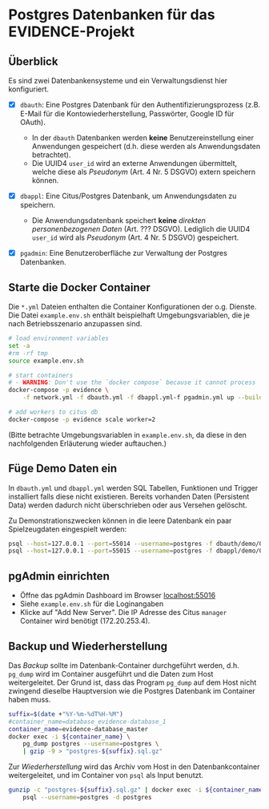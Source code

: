 # Postgres Datenbanken für das EVIDENCE-Projekt

## Überblick
Es sind zwei Datenbankensysteme und ein Verwaltungsdienst hier konfiguriert.

- [x] `dbauth`: Eine Postgres Datenbank für den Authentifizierungsprozess (z.B. E-Mail für die Kontowiederherstellung, Passwörter, Google ID für OAuth). 
    - In der `dbauth` Datenbanken werden **keine** Benutzereinstellung einer Anwendungen gespeichert (d.h. diese werden als Anwendungsdaten betrachtet). 
    - Die UUID4 `user_id` wird an externe Anwendungen übermittelt, welche diese als *Pseudonym* (Art. 4 Nr. 5 DSGVO) extern speichern können. 
- [x] `dbappl`: Eine Citus/Postgres Datenbank, um Anwendungsdaten zu speichern.
    - Die Anwendungsdatenbank speichert **keine** *direkten personenbezogenen Daten* (Art. ??? DSGVO). Lediglich die UUID4 `user_id` wird als *Pseudonym* (Art. 4 Nr. 5 DSGVO) gespeichert.
- [x] `pgadmin`: Eine Benutzeroberfläche zur Verwaltung der Postgres Datenbanken.


## Starte die Docker Container
Die `*.yml` Dateien enthalten die Container Konfigurationen der o.g. Dienste.
Die Datei `example.env.sh` enthält beispielhaft Umgebungsvariablen, die je nach Betriebsszenario anzupassen sind.

```bash
# load environment variables
set -a
#rm -rf tmp
source example.env.sh

# start containers
# - WARNING: Don't use the `docker compose` because it cannot process `ipv4_address`!
docker-compose -p evidence \
    -f network.yml -f dbauth.yml -f dbappl.yml-f pgadmin.yml up --build

# add workers to citus db
docker-compose -p evidence scale worker=2
```

(Bitte betrachte Umgebungsvariablen in `example.env.sh`, da diese in den nachfolgenden Erläuterung wieder auftauchen.)


## Füge Demo Daten ein
In `dbauth.yml` und `dbappl.yml` werden SQL Tabellen, Funktionen und Trigger installiert falls diese nicht existieren. Bereits vorhanden Daten (Persistent Data) werden dadurch nicht überschrieben oder aus Versehen gelöscht.

Zu Demonstrationszwecken können in die leere Datenbank ein paar Spielzeugdaten eingespielt werden:

```sh
psql --host=127.0.0.1 --port=55014 --username=postgres -f dbauth/demo/019-auth.sql
psql --host=127.0.0.1 --port=55015 --username=postgres -f dbappl/demo/029-evidence.sql
```


## pgAdmin einrichten
- Öffne das pgAdmin Dashboard im Browser [localhost:55016](http://localhost:55016/)
- Siehe `example.env.sh` für die Loginangaben
- Klicke auf "Add New Server". Die IP Adresse des Citus `manager` Container wird benötigt (172.20.253.4).


## Backup und Wiederherstellung
Das *Backup* sollte im Datenbank-Container durchgeführt werden, 
d.h. `pg_dump` wird im Container ausgeführt und die Daten zum Host weitergeleitet.
Der Grund ist, dass das Program `pg_dump` auf dem Host nicht zwingend dieselbe Hauptversion wie die Postgres Datenbank im Container haben muss.

```sh
suffix=$(date +"%Y-%m-%dT%H-%M")
#container_name=database_evidence-database_1
container_name=evidence-database_master
docker exec -i ${container_name} \
    pg_dump postgres --username=postgres \
    | gzip -9 > "postgres-${suffix}.sql.gz"
```

Zur *Wiederherstellung* wird das Archiv vom Host in den Datenbankcontainer weitergeleitet, 
und im Container von `psql` als Input benutzt.

```sh
gunzip -c "postgres-${suffix}.sql.gz" | docker exec -i ${container_name} \
    psql --username=postgres -d postgres 
```

